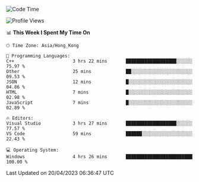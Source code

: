 <!--START_SECTION:waka-->
![Code Time](http://img.shields.io/badge/Code%20Time-51%20hrs%2036%20mins-blue)

![Profile Views](http://img.shields.io/badge/Profile%20Views-1-blue)

📊 **This Week I Spent My Time On** 

```text
🕑︎ Time Zone: Asia/Hong_Kong

💬 Programming Languages: 
C++                      3 hrs 22 mins       ███████████████████░░░░░░   75.97 % 
Other                    25 mins             ██░░░░░░░░░░░░░░░░░░░░░░░   09.53 % 
JSON                     12 mins             █░░░░░░░░░░░░░░░░░░░░░░░░   04.86 % 
HTML                     7 mins              █░░░░░░░░░░░░░░░░░░░░░░░░   02.98 % 
JavaScript               7 mins              █░░░░░░░░░░░░░░░░░░░░░░░░   02.89 % 

🔥 Editors: 
Visual Studio            3 hrs 27 mins       ███████████████████░░░░░░   77.57 % 
VS Code                  59 mins             ██████░░░░░░░░░░░░░░░░░░░   22.43 % 

💻 Operating System: 
Windows                  4 hrs 26 mins       █████████████████████████   100.00 % 
```


 Last Updated on 20/04/2023 06:36:47 UTC
<!--END_SECTION:waka-->
